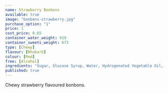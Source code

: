 ```yaml
---
name: Strawberry Bonbons
available: true
image: "bonbons-strawberry.jpg"
purchase_option: "1"
price: 1
cost_price: 0.65
container_water_weight: 919
container_sweets_weight: 673
type: [Chewy]
flavour: [Rhubarb]
colour: [Red]
free: [Alcohol]
ingredients: "Sugar, Glucose Syrup, Water, Hydrogenated Vegetable Oil, Dextrose, Sorbitol, Gelatine, Citric Acid, Flavourings, Emulsifier: E471, Colour: E120"
published: true
---
```

Chewy strawberry flavoured bonbons.